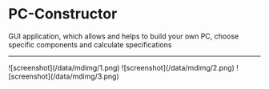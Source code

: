 # PC-Constructor
GUI application, which allows and helps to build your own PC, choose specific components and calculate specifications
<hr>
![screenshot](/data/mdimg/1.png)
![screenshot](/data/mdimg/2.png)
![screenshot](/data/mdimg/3.png)